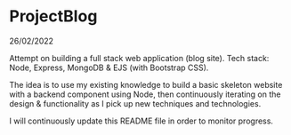 # ProjectBlog

26/02/2022

Attempt on building a full stack web application (blog site). Tech stack: Node, Express, MongoDB & EJS (with Bootstrap CSS).

The idea is to use my existing knowledge to build a basic skeleton website with a backend component using Node, then continuously iterating on the design & functionality as I pick up new techniques and technologies.

I will continuously update this README file in order to monitor progress.
